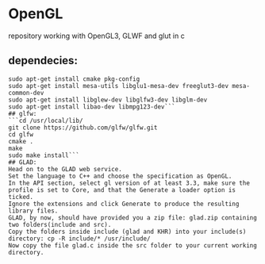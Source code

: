 # OpenGL
repository working with OpenGL3, GLWF and glut in c

## dependecies:
``` sudo apt-get update
sudo apt-get install cmake pkg-config
sudo apt-get install mesa-utils libglu1-mesa-dev freeglut3-dev mesa-common-dev
sudo apt-get install libglew-dev libglfw3-dev libglm-dev
sudo apt-get install libao-dev libmpg123-dev```
## glfw:
```cd /usr/local/lib/
git clone https://github.com/glfw/glfw.git
cd glfw
cmake .
make
sudo make install```
## GLAD:
Head on to the GLAD web service.
Set the language to C++ and choose the specification as OpenGL.
In the API section, select gl version of at least 3.3, make sure the profile is set to Core, and that the Generate a loader option is ticked.
Ignore the extensions and click Generate to produce the resulting library files.
GLAD, by now, should have provided you a zip file: glad.zip containing two folders(include and src).
Copy the folders inside include (glad and KHR) into your include(s) directory: cp -R include/* /usr/include/
Now copy the file glad.c inside the src folder to your current working directory.

